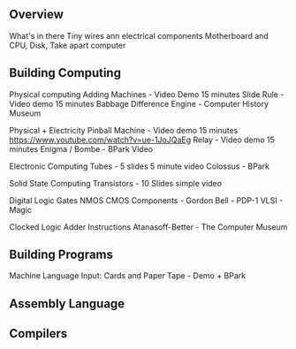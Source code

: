 
Overview
--------

What's in there
Tiny wires ann electrical components
Motherboard and CPU, Disk, 
Take apart computer

Building Computing
------------------

Physical computing
   Adding Machines - Video Demo 15 minutes
   Slide Rule - Video demo 15 minutes
   Babbage Difference Engine - Computer History Museum

Physical + Electricity
   Pinball Machine - Video demo 15 minutes
      https://www.youtube.com/watch?v=ue-1JoJQaEg
   Relay - Video demo 15 minutes
   Enigma / Bombe - BPark Video

Electronic Computing
  Tubes - 5 slides 5 minute video
  Colossus - BPark

Solid State Computing
  Transistors - 10 Slides simple video

Digital Logic
  Gates
  NMOS
  CMOS
  Components - Gordon Bell - PDP-1
  VLSI - Magic

Clocked Logic
  Adder
  Instructions
  Atanasoff-Better - The Computer Museum

Building Programs
-----------------

Machine Language
Input: Cards and Paper Tape - Demo + BPark


Assembly Language
-----------------


Compilers
---------







